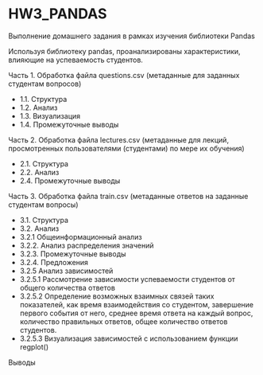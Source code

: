 # HW3_PANDAS
Выполнение домашнего задания в рамках изучения библиотеки Pandas

Используя библиотеку pandas, проанализированы характеристики, влияющие на успеваемость студентов.

Часть 1. Обработка файла questions.csv (метаданные для заданных студентам вопросов)
- 1.1. Структура
- 1.2. Анализ
- 1.3. Визуализация
- 1.4. Промежуточные выводы


Часть 2. Обработка файла lectures.csv (метаданные для лекций, просмотренных пользователями (студентами) по мере их обучения)
- 2.1. Структура
- 2.2. Анализ
- 2.4. Промежуточные выводы

Часть 3. Обработка файла train.csv (метаданные ответов на заданные студентам вопросы)
- 3.1. Структура
- 3.2. Анализ
- 3.2.1 Общеинформационный анализ
- 3.2.2. Анализ распределения значений
- 3.2.3. Промежуточные выводы
- 3.2.4. Предложения
- 3.2.5 Анализ зависимостей
- 3.2.5.1 Рассмотрение зависимости успеваемости студентов от общего количества ответов
- 3.2.5.2 Определение возможных взаимных связей таких показателей, как время взаимодействия со студентом, завершение первого события от него, среднее время ответа на каждый вопрос, количество правильных ответов, общее количество ответов студентов.
- 3.2.5.3 Визуализация зависимостей с использованием функции regplot()

Выводы
